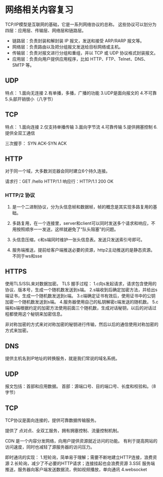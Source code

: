 # 网络相关内容复习
TCP/IP模型是互联网的基础，它是一系列网络协议的总称。
这些协议可以划分为四层：应用层、传输层、网络层和链路层。

* 链路层：负责封装和解封装 IP 报文，发送和接受 ARP/RARP 报文等。
* 网络层：负责路由以及把分组报文发送给目标网络或主机。
* 传输层：负责对报文进行分组和重组，并以 TCP 或 UDP 协议格式封装报文。
* 应用层：负责向用户提供应用程序，比如 HTTP、FTP、Telnet、DNS、SMTP 等。


## UDP
特点：
1.面向无连接
2.有单播，多播，广播的功能
3.UDP是面向报文的
4.不可靠
5.头部开销很小（八字节）

## TCP
特点：
1.面向连接
2.仅支持单播传输
3.面向字节流
4.可靠传输
5.提供拥塞控制
6.提供全双工通信

三次握手：
SYN
ACK-SYN
ACK

## HTTP
对于同一个域，大多数浏览器会同时建立6个持久连接。

请求行：GET /hello HTTP/1.1
响应行：HTTP/1.1 200 OK

### HTTP/2 协议
1. 是一个二进制协议，分为头信息帧和数据帧，帧的概念是其实现多路复用的基础。

2. 多路复用，在一个连接里，server和client可以同时发送多个请求和响应，不用按照顺序一一发送，这样就避免了“队头阻塞”的问题。

3. 头信息压缩，c和s端同时维护一张头信息表。发送只发送索引号即可。

4. 服务端推送，提前给客户端推送必要的资源，http2主动推送的是静态资源。不同于ws和sse

## HTTPS
使用TLS/SSL来对数据加密。
TLS 握手过程：
1.c向s发起请求，请求包含使用的协议、版本号，生成一个随机数发送到s端。
2.s端收到后确定加密方法，并给出s端证书，生成一个随机数发送到c端。
3.c端确定证书有效后，使用证书中的公钥加密一个随机数发送到s端。
4.服务器使用自己的私钥解密c端发送的随机数。
5.c端和s端根据约定的加密方法使用前面三个随机数，生成对话秘钥，以后的对话过程都使用这个秘钥来加密信息。

非对称加密的方式来对对称加密的秘钥进行传输，然后以后的通信使用对称加密的方式来加密。

## DNS
提供主机名到IP地址的转换服务，就是我们常说的域名系统。


## UDP
报文包括：首部和应用数据。
首部：源端口号、目的端口号、长度和校验和。（8字节）


## TCP
TCP协议是面向连接的，提供可靠数据传输服务。

提供了 点对点、全双工服务，拥有拥塞控制、流量控制机制。

CDN 是一个内容分发网络，向用户提供资源就近访问的功能。
有利于提高网站的访问速度，同时也减轻了源服务器的访问压力。

即时通讯的实现：
1.短轮询，简单易于理解；需要不断地建立HTTP连接，浪费资源
2.长轮询，减少了不必要的HTTP请求；连接挂起也会浪费资源
3.SSE 服务端推送，服务器向客户端发送数据流，例如视频播放，单向通讯
4.websocket
